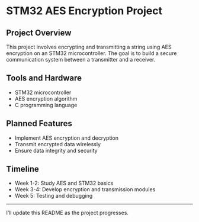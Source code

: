 # STM32 AES Encryption Project

## Project Overview
This project involves encrypting and transmitting a string using AES encryption on an STM32 microcontroller. The goal is to build a secure communication system between a transmitter and a receiver.

## Tools and Hardware
- STM32 microcontroller  
- AES encryption algorithm  
- C programming language  

## Planned Features
- Implement AES encryption and decryption  
- Transmit encrypted data wirelessly  
- Ensure data integrity and security  

## Timeline
- Week 1-2: Study AES and STM32 basics  
- Week 3-4: Develop encryption and transmission modules  
- Week 5: Testing and debugging  

---

I’ll update this README as the project progresses.
